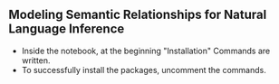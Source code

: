 ## Modeling Semantic Relationships for Natural Language Inference

* Inside the notebook, at the beginning "Installation" Commands are written. 
* To successfully install the packages, uncomment the commands. 